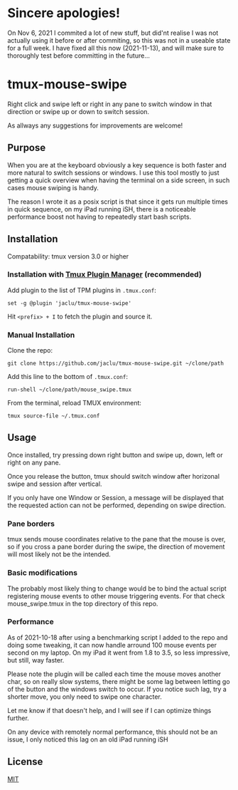 # Sincere apologies!

On Nov 6, 2021 I commited a lot of new stuff, but did'nt realise I was not actually using it before or after commiting, so this was not in a useable state for a full week. I have fixed all this now (2021-11-13), and will make sure to thoroughly test before committing in the future...


# tmux-mouse-swipe

Right click and swipe left or right in any pane to switch window in that direction or swipe up or down to switch session.

As allways any suggestions for improvements are welcome!

## Purpose

When you are at the keyboard obviously a key sequence is both faster and more natural to switch sessions or windows. 
I use this tool mostly to just getting a quick overview when having the terminal on a side screen, in such cases mouse swiping is handy.

The reason I wrote it as a posix script is that since it gets run multiple times in quick sequence,  on my iPad running iSH, there is a noticeable performance boost not having to repeatedly start bash scripts.

## Installation

Compatability: tmux version 3.0 or higher

### Installation with [Tmux Plugin Manager](https://github.com/tmux-plugins/tpm) (recommended)

Add plugin to the list of TPM plugins in `.tmux.conf`:

```tmux
set -g @plugin 'jaclu/tmux-mouse-swipe'
```

Hit `<prefix> + I` to fetch the plugin and source it.

### Manual Installation

Clone the repo:

```shell
git clone https://github.com/jaclu/tmux-mouse-swipe.git ~/clone/path
```

Add this line to the bottom of `.tmux.conf`:

```tmux
run-shell ~/clone/path/mouse_swipe.tmux
```

From the terminal, reload TMUX environment:

```shell
tmux source-file ~/.tmux.conf
```

## Usage

Once installed, try pressing down right button and swipe up, down, left or right on any pane.

Once you release the button, tmux should switch window after horizonal swipe and session after vertical.

If you only have one Window or Session, a message will be displayed that the requested action can not be performed, depending on swipe direction.

### Pane borders

tmux sends mouse coordinates relative to the pane that the mouse is over, so if you cross a pane border during the swipe, 
the direction of movement will most likely not be the intended.

### Basic modifications

The probably most likely thing to change would be to bind the actual script registering mouse events to other mouse triggering events. 
For that check mouse_swipe.tmux in the top directory of this repo.

### Performance

As of 2021-10-18 after using a benchmarking script I added to the repo and doing some tweaking, it can now handle arround 100 mouse events per second on my laptop.
On my iPad it went from 1.8 to 3.5, so less impressive, but still, way faster.

Please note the plugin will be called each time the mouse moves another char, 
so on really slow systems, there might be some lag between letting go of the button 
and the windows switch to occur.
If you notice such lag, try a shorter move, you only need to swipe one character.

Let me know if that doesn't help, and I will see if I can optimize things further.

On any device with remotely normal performance, this should not be an issue, I only noticed this lag on an old iPad running iSH

## License

[MIT](LICENSE.md)
